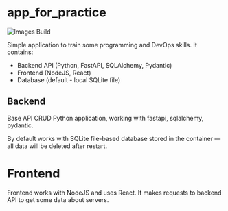 # app_for_practice

![Images Build](https://github.com/etoosamoe/eto-app/actions/workflows/build.yml/badge.svg)

Simple application to train some programming and DevOps skills. It contains:
- Backend API (Python, FastAPI, SQLAlchemy, Pydantic)
- Frontend (NodeJS, React)
- Database (default - local SQLite file)

## Backend

Base API CRUD Python application, working with fastapi, sqlalchemy, pydantic.

By default works with SQLite file-based database stored in the container — all data will be deleted after restart.

# Frontend

Frontend works with NodeJS and uses React. It makes requests to backend API to get some data about servers.
